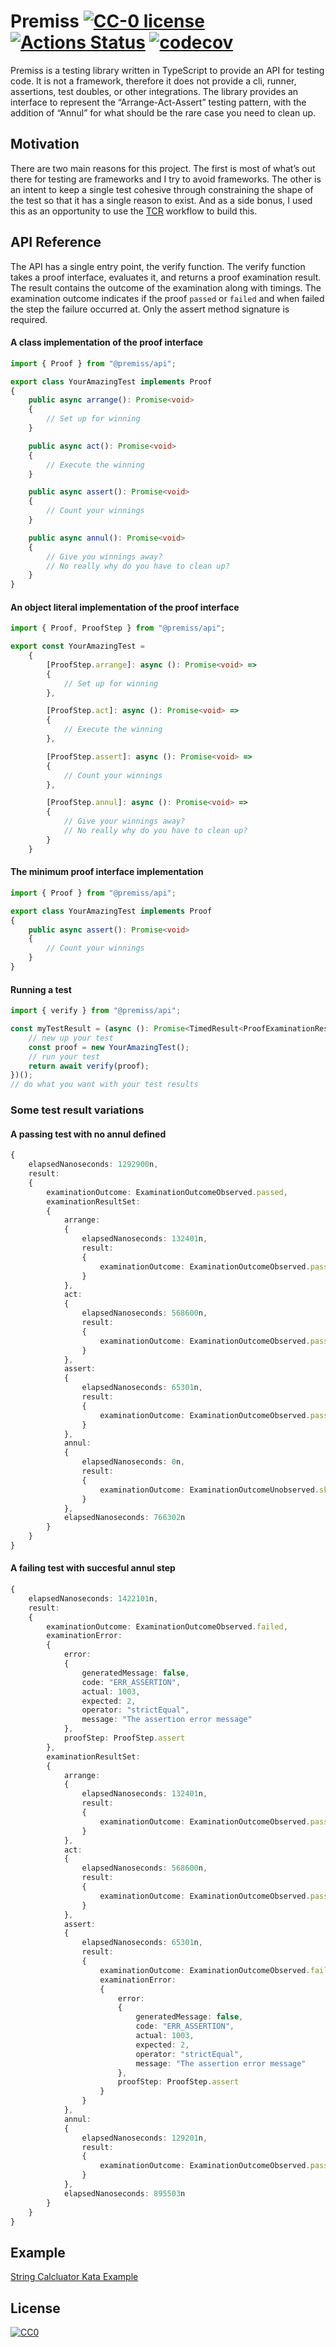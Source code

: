 #  Premiss [![CC-0 license](https://img.shields.io/badge/License-CC--0-blue.svg)](https://creativecommons.org/licenses/by-nd/4.0) [![Actions Status](https://github.com/premiss/api/workflows/test/badge.svg?branch=master)](https://github.com/premiss/api/actions) [![codecov](https://codecov.io/gh/premiss/api/branch/master/graph/badge.svg?token=9PYQF2IMIW&flag=premiss)](https://codecov.io/gh/premiss/api?flag=premiss)
Premiss is a testing library written in TypeScript to provide an API for testing code. It is not a framework, therefore 
it does not provide a cli, runner, assertions, test doubles, or other integrations. The library provides an interface to 
represent the “Arrange-Act-Assert” testing pattern, with the addition of “Annul” for what should be the rare case you 
need to clean up.

## Motivation
There are two main reasons for this project. The first is most of what’s out there for testing are frameworks and I try 
to avoid frameworks. The other is an intent to keep a single test cohesive through constraining the shape of the test so 
that it has a single reason to exist. And as a side bonus, I used this as an opportunity to use the 
[TCR](https://medium.com/@kentbeck_7670/test-commit-revert-870bbd756864) workflow to build this.

## API Reference
The API has a single entry point, the verify function. The verify function takes a proof interface, evaluates it, and 
returns a proof examination result. The result contains the outcome of the examination along with timings. The 
examination outcome indicates if the proof `passed` or `failed` and when failed the step the failure occurred at. Only 
the assert method signature is required.

#### A class implementation of the  proof interface
```typescript
import { Proof } from "@premiss/api";

export class YourAmazingTest implements Proof
{
    public async arrange(): Promise<void>
    {
        // Set up for winning
    }

    public async act(): Promise<void>
    {
        // Execute the winning
    }

    public async assert(): Promise<void>
    {
        // Count your winnings
    }

    public async annul(): Promise<void>
    {
        // Give you winnings away?
        // No really why do you have to clean up?
    }
}
```

#### An object literal implementation of the  proof interface
```typescript
import { Proof, ProofStep } from "@premiss/api";

export const YourAmazingTest =
    {
        [ProofStep.arrange]: async (): Promise<void> =>
        {
            // Set up for winning
        },

        [ProofStep.act]: async (): Promise<void> =>
        {
            // Execute the winning
        },

        [ProofStep.assert]: async (): Promise<void> =>
        {
            // Count your winnings
        },

        [ProofStep.annul]: async (): Promise<void> =>
        {
            // Give your winnings away?
            // No really why do you have to clean up?
        }
    }
```

#### The minimum proof interface implementation
```typescript
import { Proof } from "@premiss/api";

export class YourAmazingTest implements Proof
{
    public async assert(): Promise<void>
    {
        // Count your winnings
    }
}
```

#### Running a test
```typescript
import { verify } from "@premiss/api";

const myTestResult = (async (): Promise<TimedResult<ProofExaminationResult>> => {
    // new up your test
    const proof = new YourAmazingTest();
    // run your test
    return await verify(proof);
})();
// do what you want with your test results
```

### Some test result variations
#### A passing test with no annul defined
```typescript
{
    elapsedNanoseconds: 1292900n,
    result: 
    {
        examinationOutcome: ExaminationOutcomeObserved.passed,
        examinationResultSet: 
        {
            arrange: 
            {
                elapsedNanoseconds: 132401n,
                result: 
                {
                    examinationOutcome: ExaminationOutcomeObserved.passed
                }
            },
            act: 
            {
                elapsedNanoseconds: 568600n,
                result: 
                {
                    examinationOutcome: ExaminationOutcomeObserved.passed
                }
            },
            assert: 
            {
                elapsedNanoseconds: 65301n,
                result: 
                {
                    examinationOutcome: ExaminationOutcomeObserved.passed
                }
            },
            annul: 
            {
                elapsedNanoseconds: 0n,
                result: 
                {
                    examinationOutcome: ExaminationOutcomeUnobserved.skipped
                }
            },
            elapsedNanoseconds: 766302n
        }
    }
}
```

#### A failing test with succesful annul step
```typescript
{
    elapsedNanoseconds: 1422101n,
    result: 
    {
        examinationOutcome: ExaminationOutcomeObserved.failed,
        examinationError: 
        {
            error:
            {
                generatedMessage: false,
                code: "ERR_ASSERTION",
                actual: 1003,
                expected: 2,
                operator: "strictEqual",
                message: "The assertion error message"
            },
            proofStep: ProofStep.assert
        },
        examinationResultSet: 
        {
            arrange: 
            {
                elapsedNanoseconds: 132401n,
                result: 
                {
                    examinationOutcome: ExaminationOutcomeObserved.passed
                }
            },
            act: 
            {
                elapsedNanoseconds: 568600n,
                result: 
                {
                    examinationOutcome: ExaminationOutcomeObserved.passed
                }
            },
            assert: 
            {
                elapsedNanoseconds: 65301n,
                result: 
                {
                    examinationOutcome: ExaminationOutcomeObserved.failed,
                    examinationError: 
                    {
                        error:
                        {
                            generatedMessage: false,
                            code: "ERR_ASSERTION",
                            actual: 1003,
                            expected: 2,
                            operator: "strictEqual",
                            message: "The assertion error message"
                        },
                        proofStep: ProofStep.assert
                    }
                }
            },
            annul: 
            {
                elapsedNanoseconds: 129201n,
                result: 
                {
                    examinationOutcome: ExaminationOutcomeObserved.passed
                }
            },
            elapsedNanoseconds: 895503n
        }
    }
}
```

## Example
[String Calcluator Kata Example](https://github.com/premiss/api/tree/master/example)

## License
[![CC0](https://licensebuttons.net/p/zero/1.0/88x31.png)](https://creativecommons.org/publicdomain/zero/1.0/)